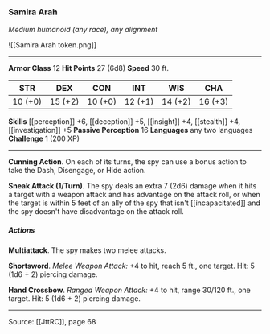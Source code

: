 ### Samira Arah
_Medium humanoid (any race), any alignment_

![[Samira Arah token.png]]


---

**Armor Class** 12
**Hit Points** 27 (6d8)
**Speed** 30 ft.

| STR     | DEX     | CON     | INT     | WIS     | CHA     |
|---------|---------|---------|---------|---------|---------|
| 10 (+0) | 15 (+2) | 10 (+0) | 12 (+1) | 14 (+2) | 16 (+3) |

**Skills** [[perception]] +6, [[deception]] +5, [[insight]] +4, [[stealth]] +4, [[investigation]] +5
**Passive Perception** 16
**Languages** any two languages
**Challenge** 1 (200 XP)

---

**Cunning Action**. On each of its turns, the spy can use a bonus action to take the Dash, Disengage, or Hide action.

**Sneak Attack (1/Turn)**. The spy deals an extra 7 (2d6) damage when it hits a target with a weapon attack and has advantage on the attack roll, or when the target is within 5 feet of an ally of the spy that isn't [[incapacitated]] and the spy doesn't have disadvantage on the attack roll.

##### Actions
**Multiattack**. The spy makes two melee attacks.

**Shortsword**. _Melee Weapon Attack:_ +4 to hit, reach 5 ft., one target. Hit: 5 (1d6 + 2) piercing damage.

**Hand Crossbow**. _Ranged Weapon Attack:_ +4 to hit, range 30/120 ft., one target. Hit: 5 (1d6 + 2) piercing damage.


---

Source: [[JttRC]], page 68